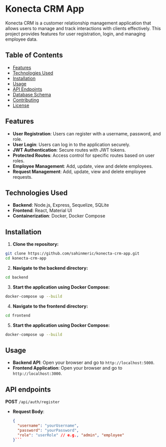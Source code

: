 # Konecta CRM App

Konecta CRM is a customer relationship management application that allows users to manage and track interactions with clients effectively. This project provides features for user registration, login, and managing employee data.

## Table of Contents

- [Features](#features)
- [Technologies Used](#technologies-used)
- [Installation](#installation)
- [Usage](#usage)
- [API Endpoints](#api-endpoints)
- [Database Schema](#database-schema)
- [Contributing](#contributing)
- [License](#license)

## Features

- **User Registration**: Users can register with a username, password, and role.
- **User Login**: Users can log in to the application securely.
- **JWT Authentication**: Secure routes with JWT tokens.
- **Protected Routes**: Access control for specific routes based on user roles.
- **Employee Management**: Add, update, view and delete employees.
- **Request Management**: Add, update, view and delete employee requests.

## Technologies Used

- **Backend**: Node.js, Express, Sequelize, SQLite
- **Frontend**: React, Material UI
- **Containerization**: Docker, Docker Compose

## Installation

1. **Clone the repository:**

```bash
git clone https://github.com/sahinmeric/konecta-crm-app.git
cd konecta-crm-app
```

2. **Navigate to the backend directory:**

```bash
cd backend
```

3. **Start the application using Docker Compose:**

```bash
docker-compose up --build
```

4. **Navigate to the frontend directory:**

```bash
cd frontend
```

5. **Start the application using Docker Compose:**

```bash
docker-compose up --build
```

## Usage

- **Backend API**: Open your browser and go to `http://localhost:5000`.
- **Frontend Application**: Open your browser and go to `http://localhost:3000`.

## API endpoints

**POST** `/api/auth/register`

- **Request Body**:
  ````json
  {
    "username": "yourUsername",
    "password": "yourPassword",
    "role": "userRole" // e.g., "admin", "employee"
  }```
  ````
